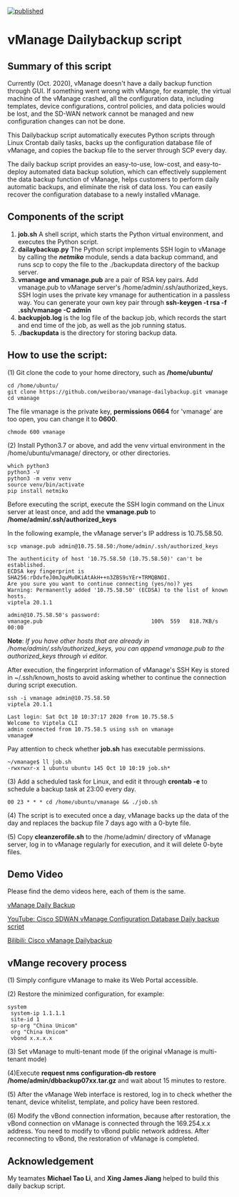 [![published](https://static.production.devnetcloud.com/codeexchange/assets/images/devnet-published.svg)](https://developer.cisco.com/codeexchange/github/repo/weiborao/vmanage-dailybackup)
# vManage Dailybackup script

## Summary of this script

Currently (Oct. 2020), vManage doesn't have a daily backup function through GUI. If something went wrong with vMange, for example, the virtual machine of the vManage crashed, all the configuration data, including templates, device configurations, control policies, and data policies would be lost, and the SD-WAN network cannot be managed and new configuration changes can not be done.

This Dailybackup script automatically executes Python scripts through Linux Crontab daily tasks, backs up the configuration database file of vManage, and copies the backup file to the server through SCP every day. 

The daily backup script provides an easy-to-use, low-cost, and easy-to-deploy automated data backup solution, which can effectively supplement the data backup function of vManage, helps customers to perform daily automatic backups, and eliminate the risk of data loss. You can easily recover the configuration database to a newly installed vManage.

## Components of the script

1. **job.sh** A shell script, which starts the Python virtual environment, and executes the Python script.
1. **dailaybackup.py** The Python script implements SSH login to vManage by calling the ***netmiko*** module, sends a data backup command, and runs scp to copy the file to the ./backupdata directory of the backup server.
1. **vmanage and vmanage.pub** are a pair of RSA key pairs. Add vmanage.pub to vManage server's /home/admin/.ssh/authorized_keys. SSH login uses the private key vmanage for authentication in a passless way. You can generate your own key pair through **ssh-keygen -t rsa -f .ssh/vmanage -C admin**
1. **backupjob.log** is the log file of the backup job, which records the start and end time of the job, as well as the job running status.
1. **./backupdata** is the directory for storing backup data.

## How to use the script:

(1) Git clone the code to your home directory, such as **/home/ubuntu/**

```shell
cd /home/ubuntu/
git clone https://github.com/weiborao/vmanage-dailybackup.git vmanage
cd vmanage
```
The file vmanage is the private key, **permissions 0664** for 'vmanage' are too open, you can change it to **0600**.

```shell
chmode 600 vmanage
```

(2) Install Python3.7 or above, and add the venv virtual environment in the /home/ubuntu/vmanage/ directory, or other directories.

```shell
which python3
python3 -V
python3 -m venv venv
source venv/bin/activate
pip install netmiko
```

Before executing the script, execute the SSH login command on the Linux server at least once, and add the **vmanage.pub** to **/home/admin/.ssh/authorized_keys**

In the following example, the vManage server's IP address is 10.75.58.50.

```shell
scp vmanage.pub admin@10.75.58.50:/home/admin/.ssh/authorized_keys

The authenticity of host '10.75.58.50 (10.75.58.50)' can't be established.
ECDSA key fingerprint is SHA256:rDdvfeJ0mJquMu0KiAtAkH++n3ZBS9sYEr+TRMQBNOI.
Are you sure you want to continue connecting (yes/no)? yes
Warning: Permanently added '10.75.58.50' (ECDSA) to the list of known hosts.
viptela 20.1.1

admin@10.75.58.50's password:
vmanage.pub                                  100%  559   818.7KB/s   00:00
```
**Note**: *If you have other hosts that are already in /home/admin/.ssh/authorized_keys, you can append vmanage.pub to the authorized_keys through vi editor.*

After execution, the fingerprint information of vManage's SSH Key is stored in ~/.ssh/known_hosts to avoid asking whether to continue the connection during script execution. 

```shell
ssh -i vmanage admin@10.75.58.50
viptela 20.1.1

Last login: Sat Oct 10 10:37:17 2020 from 10.75.58.5
Welcome to Viptela CLI
admin connected from 10.75.58.5 using ssh on vmanage
vmanage#
```

Pay attention to check whether **job.sh** has executable permissions.

```shell
~/vmanage$ ll job.sh
-rwxrwxr-x 1 ubuntu ubuntu 145 Oct 10 10:19 job.sh*
```

(3) Add a scheduled task for Linux, and edit it through **crontab -e** to schedule a backup task at 23:00 every day.

```shell
00 23 * * * cd /home/ubuntu/vmanage && ./job.sh
```

(4) The script is to executed once a day, vManage backs up the data of the day and replaces the backup file 7 days ago with a 0-byte file.

(5) Copy **cleanzerofile.sh** to the /home/admin/ directory of vManage server, log in to vManage regularly for execution, and it will delete 0-byte files.

## Demo Video

Please find the demo videos here, each of them is the same.

[vManage Daily Backup](./vManage_Dailybackup.mp4)

[YouTube: Cisco SDWAN vManage Configuration Database Daily backup script
](https://www.youtube.com/watch?v=Qgn4eLaLh2Y)

[Bilibili: Cisco vManage Dailybackup](https://www.bilibili.com/video/BV1Cz4y1o7Tq/)

## vMange recovery process
(1) Simply configure vManage to make its Web Portal accessible.

(2) Restore the minimized configuration, for example:

```shell
system
 system-ip 1.1.1.1
 site-id 1
 sp-org "China Unicom"
 org "China Unicom"
 vbond x.x.x.x
```

(3) Set vManage to multi-tenant mode (if the original vManage is multi-tenant mode)

(4)Execute **request nms configuration-db restore /home/admin/dbbackup07xx.tar.gz** and wait about 15 minutes to restore.

(5) After the vManage Web interface is restored, log in to check whether the tenant, device whitelist, template, and policy have been restored.

(6) Modify the vBond connection information, because after restoration, the vBond connection on vManage is connected through the 169.254.x.x address. You need to modify to vBond public network address. After reconnecting to vBond, the restoration of vManage is completed.

## Acknowledgement

My teamates **Michael Tao Li**, and **Xing James Jiang** helped to build this daily backup script.